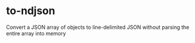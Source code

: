 # to-ndjson
Convert a JSON array of objects to line-delimited JSON without parsing the entire array into memory
